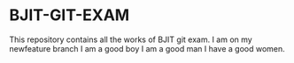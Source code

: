 # BJIT-GIT-EXAM
This repository contains all the works of BJIT git exam.
I am on my newfeature branch
I am a good boy
I am a good man
I have a good women.

